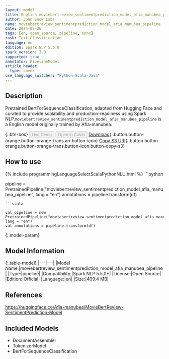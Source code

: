```yaml
---
layout: model
title: English moviebertreview_sentimentprediction_model_afia_manubea_pipeline pipeline BertForSequenceClassification from Afia-manubea
author: John Snow Labs
name: moviebertreview_sentimentprediction_model_afia_manubea_pipeline
date: 2024-09-26
tags: [en, open_source, pipeline, onnx]
task: Text Classification
language: en
edition: Spark NLP 5.5.0
spark_version: 3.0
supported: true
annotator: PipelineModel
article_header:
  type: cover
use_language_switcher: "Python-Scala-Java"
---
```


## Description

Pretrained BertForSequenceClassification, adapted from Hugging Face and curated to provide scalability and production-readiness using Spark NLP.`moviebertreview_sentimentprediction_model_afia_manubea_pipeline` is a English model originally trained by Afia-manubea.

{:.btn-box}
<button class="button button-orange" disabled>Live Demo</button>
<button class="button button-orange" disabled>Open in Colab</button>
[Download](https://s3.amazonaws.com/auxdata.johnsnowlabs.com/public/models/moviebertreview_sentimentprediction_model_afia_manubea_pipeline_en_5.5.0_3.0_1727322708382.zip){:.button.button-orange.button-orange-trans.arr.button-icon}
[Copy S3 URI](s3://auxdata.johnsnowlabs.com/public/models/moviebertreview_sentimentprediction_model_afia_manubea_pipeline_en_5.5.0_3.0_1727322708382.zip){:.button.button-orange.button-orange-trans.button-icon.button-copy-s3}

## How to use



<div class="tabs-box" markdown="1">
{% include programmingLanguageSelectScalaPythonNLU.html %}
```python

pipeline = PretrainedPipeline("moviebertreview_sentimentprediction_model_afia_manubea_pipeline", lang = "en")
annotations =  pipeline.transform(df)   

```
```scala

val pipeline = new PretrainedPipeline("moviebertreview_sentimentprediction_model_afia_manubea_pipeline", lang = "en")
val annotations = pipeline.transform(df)

```
</div>

{:.model-param}
## Model Information

{:.table-model}
|---|---|
|Model Name:|moviebertreview_sentimentprediction_model_afia_manubea_pipeline|
|Type:|pipeline|
|Compatibility:|Spark NLP 5.5.0+|
|License:|Open Source|
|Edition:|Official|
|Language:|en|
|Size:|409.4 MB|

## References

https://huggingface.co/Afia-manubea/MovieBertReview-SentimentPrediction-Model

## Included Models

- DocumentAssembler
- TokenizerModel
- BertForSequenceClassification